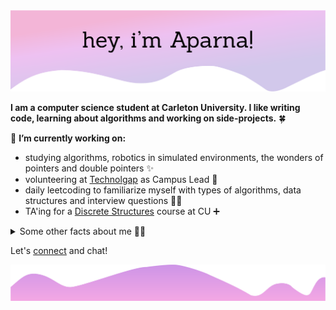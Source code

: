 <img src="https://raw.githubusercontent.com/AparnApu/AparnApu/5d7fc8e84d8f4a2301090c4cc6e1e3680c91a390/readme/hero.svg" alt="Hero image">

**I am a computer science student at Carleton University.  I like writing code, learning about algorithms and working on side-projects.** 🍀

📝 **I’m currently working on:** 
- studying algorithms, robotics in simulated environments, the wonders of pointers and double pointers ✨  
- volunteering at [Technolgap](https://www.linkedin.com/company/technolgap/mycompany/) as Campus Lead 🌱
- daily leetcoding to familiarize myself with types of algorithms, data structures and interview questions 👩‍💻
- TA'ing for a [Discrete Structures](https://calendar.carleton.ca/search/?P=COMP%201805) course at CU ➕

<details>
  <summary>Some other facts about me 🤸‍♀️</summary>

  - My go-to jam at the moment is Terrible Thing by AG
  - I make monthly playlists over on Spotify, check them out [here](https://open.spotify.com/user/d88s4ryalobgobdzi3vs77937)

  ![My github stats](https://github-readme-stats.vercel.app/api?username=AparnApu&show_icons=true&theme=nord)
</details>

Let's [connect](https://www.linkedin.com/in/aparna-apu/) and chat!

<img src="https://raw.githubusercontent.com/AparnApu/AparnApu/df321da1273ca615f2e70da30bf4699d19f7cb90/readme/bottom.svg" alt="bottom">
